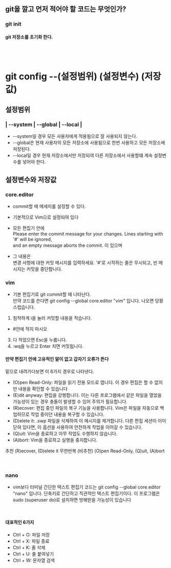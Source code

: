 ## git을 깔고 먼저 적어야 할 코드는 무엇인가?

### git init
#### git 저장소를 초기화 한다.
<br>
<br>



# git config --(설정범위) (설정변수) (저장값) <br>
## 설정범위 <br>
### | --system | --global | --local | <br>
- --system일 경우 모든 사용자에게 적용됨으로 잘 사용되지 않는다.
- --global은 현재 사용자의 모든 저장소에 사용됨으로 한번 사용하고 모든 저장소에 저장된다.
- --local일 경우 현재 저장소에서만 저장되여 다른 저장소에서 사용할떄 계속 설정변수를 넣어야 한다.

## 설정변수와 저장값
### core.editor 
- commit할 때 메세지를 설정할 수 있다.<br> 
- 기본적으로 Vim으로 설정되여 있다<br> 
- 모든 편집기 안에 <br> 
Please enter the commit message for your changes. Lines starting with '#' will be ignored,<br>
 and an empty message aborts the commit. 이 있으며<br>

- 그 내용은 <br>
변경 사항에 대한 커밋 메시지를 입력하세요. '#'로 시작하는 줄은
무시되고, 빈 메시지는 커밋을 중단합니다.<br>

### vim 
- 기본 편집기로 git commit할 때 나타난다.<br>
만약 코드를 쓴다면 git config --global core.editor "vim" 입니다.
나오면 당황스럽습니다.

1. 침착하게 i을 눌러 커밋할 내용을 적습니다.

- #안에 적지 마시오
  
3. 다 적었으면 Esc을 누룹니다.
4. :wq을 누르고 Enter 치면 커밋됩니다.

#### 만약 편집기 안에 고유적인 말이 없고 갑자기 오류가 뜬다
밑으로 내려가다보면 
이 6가지 경우로 나타낸다.

- (O)pen Read-Only: 파일을 읽기 전용 모드로 엽니다. 이 경우 편집은 할 수 없지만 내용을 확인할 수 있습니다
- (E)dit anyway: 편집을 강행합니다. 이는 다른 프로그램에서 같은 파일을 열었을 가능성이 있는 경우 충돌이 발생할 수 있어 주의가 필요합니다.
- (R)ecover: 편집 중인 파일의 복구 기능을 사용합니다. Vim은 파일을 자동으로 백업하므로 작업 중이던 내용을 복구할 수 있습니다.
- (D)elete it: .swp 파일을 삭제하여 이 메시지를 제거합니다. 다른 편집 세션이 이미 닫혀 있다면, 이 옵션을 사용하여 안전하게 작업을 이어갈 수 있습니다.
- (Q)uit: Vim을 종료하고 아무 작업도 수행하지 않습니다.
- (A)bort: Vim을 종료하고 실행을 중지합니다.

추천 (R)ecover, (D)elete it
무한반복 (비추천) (O)pen Read-Only, (Q)uit, (A)bort
<br>
<br>
<br>

### nano 
- vim보다 터미널 간단한 택스트 편집기
코드는 git config --global core.editor "nano" 입니다.
단축키로 간단하고 직관적인 택스트 편집기이다.
이 프로그램은 sudo (superuser do)로 설치하면 방해받을 가능성이 있습니다
<br>

#### 대표적인 6가지
- Ctrl + O: 파일 저장
- Ctrl + X: 파일 종료
- Ctrl + K: 줄 삭제
- Ctrl + U: 줄 붙여넣기
- Ctrl + W: 문자열 검색







